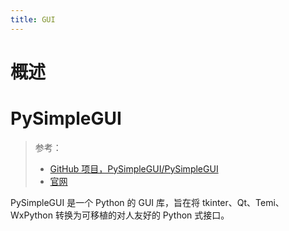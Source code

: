 ```yaml
---
title: GUI
---
```


# 概述

# PySimpleGUI

> 参考：
> 
> - [GitHub 项目，PySimpleGUI/PySimpleGUI](https://github.com/PySimpleGUI/PySimpleGUI)
> - [官网](https://www.pysimplegui.org/)

PySimpleGUI 是一个 Python 的 GUI 库，旨在将 tkinter、Qt、Temi、WxPython 转换为可移植的对人友好的 Python 式接口。
